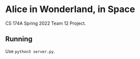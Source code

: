 # Alice in Wonderland, in Space
CS 174A Spring 2022 Team 12 Project.

## Running

Use `python3 server.py`.
